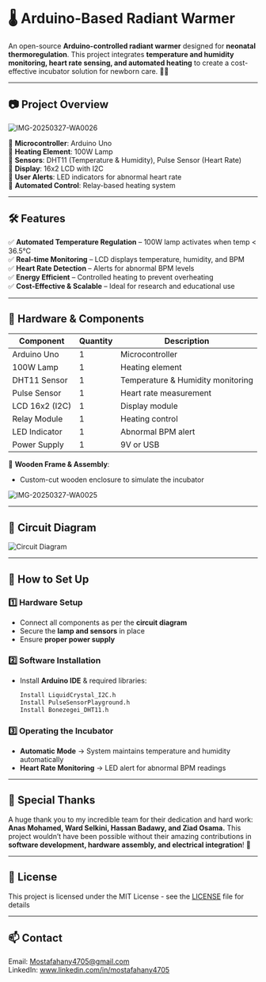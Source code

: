 # 🌡️ Arduino-Based Radiant Warmer 

An open-source **Arduino-controlled radiant warmer** designed for **neonatal thermoregulation**. This project integrates **temperature and humidity monitoring, heart rate sensing, and automated heating** to create a cost-effective incubator solution for newborn care. 🍼✨

---

## 📷 Project Overview

![IMG-20250327-WA0026](https://github.com/user-attachments/assets/e5eed169-ba93-4d97-8595-a24602d9cfb2)

🔹 **Microcontroller**: Arduino Uno  
🔹 **Heating Element**: 100W Lamp  
🔹 **Sensors**: DHT11 (Temperature & Humidity), Pulse Sensor (Heart Rate)  
🔹 **Display**: 16x2 LCD with I2C  
🔹 **User Alerts**: LED indicators for abnormal heart rate  
🔹 **Automated Control**: Relay-based heating system  

---

## 🛠️ Features

✅ **Automated Temperature Regulation** – 100W lamp activates when temp < 36.5°C  
✅ **Real-time Monitoring** – LCD displays temperature, humidity, and BPM  
✅ **Heart Rate Detection** – Alerts for abnormal BPM levels  
✅ **Energy Efficient** – Controlled heating to prevent overheating  
✅ **Cost-Effective & Scalable** – Ideal for research and educational use  

---

## 🔩 Hardware & Components

| Component         | Quantity | Description |
|------------------|---------|------------|
| Arduino Uno      | 1       | Microcontroller |
| 100W Lamp       | 1       | Heating element |
| DHT11 Sensor    | 1       | Temperature & Humidity monitoring |
| Pulse Sensor    | 1       | Heart rate measurement |
| LCD 16x2 (I2C)  | 1       | Display module |
| Relay Module    | 1       | Heating control |
| LED Indicator   | 1       | Abnormal BPM alert |
| Power Supply    | 1       | 9V or USB |

📌 **Wooden Frame & Assembly**:  
- Custom-cut wooden enclosure to simulate the incubator
  
![IMG-20250327-WA0025](https://github.com/user-attachments/assets/973be7a1-51c9-4977-88d9-70e810e28438)

---

## 🔌 Circuit Diagram

![Circuit Diagram](https://github.com/user-attachments/assets/c86dadf6-2d86-406f-ac28-192027e8f97c)

---

## 🚀 How to Set Up

### **1️⃣ Hardware Setup**
- Connect all components as per the **circuit diagram**  
- Secure the **lamp and sensors** in place  
- Ensure **proper power supply**  

### **2️⃣ Software Installation**
- Install **Arduino IDE** & required libraries:  
  ```bash
  Install LiquidCrystal_I2C.h
  Install PulseSensorPlayground.h
  Install Bonezegei_DHT11.h
  ```

### **3️⃣ Operating the Incubator**
- **Automatic Mode** → System maintains temperature and humidity automatically  
- **Heart Rate Monitoring** → LED alert for abnormal BPM readings  

---

## 🎉 Special Thanks
A huge thank you to my incredible team for their dedication and hard work:  
**Anas Mohamed, Ward Selkini, Hassan Badawy, and Ziad Osama.** This project wouldn’t have been possible without their amazing contributions in **software development, hardware assembly, and electrical integration**! 👏  

---

## 📝 License
This project is licensed under the MIT License - see the [LICENSE](https://github.com/Jiro75/Arduino-Based-Radiant-Warmer/blob/912c581d1db061429615922b3055842dbcb8d294/LICENSE) file for details

---

## 📫 Contact
Email: Mostafahany4705@gmail.com <br>
LinkedIn: www.linkedin.com/in/mostafahany4705
